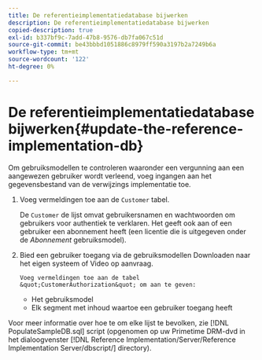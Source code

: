 ```yaml
---
title: De referentieimplementatiedatabase bijwerken
description: De referentieimplementatiedatabase bijwerken
copied-description: true
exl-id: b337bf9c-7add-47b8-9576-db7fa067c51d
source-git-commit: be43bbbd1051886c8979ff590a3197b2a7249b6a
workflow-type: tm+mt
source-wordcount: '122'
ht-degree: 0%

---
```


# De referentieimplementatiedatabase bijwerken{#update-the-reference-implementation-db}

Om gebruiksmodellen te controleren waaronder een vergunning aan een aangewezen gebruiker wordt verleend, voeg ingangen aan het gegevensbestand van de verwijzings implementatie toe.

1. Voeg vermeldingen toe aan de `Customer` tabel.

   De `Customer` de lijst omvat gebruikersnamen en wachtwoorden om gebruikers voor authentiek te verklaren. Het geeft ook aan of een gebruiker een abonnement heeft (een licentie die is uitgegeven onder de *Abonnement* gebruiksmodel).

1. Bied een gebruiker toegang via de gebruiksmodellen Downloaden naar het eigen systeem of Video op aanvraag.

       Voeg vermeldingen toe aan de tabel &quot;CustomerAuthorization&quot; om aan te geven:
   
   * Het gebruiksmodel
   * Elk segment met inhoud waartoe een gebruiker toegang heeft

Voor meer informatie over hoe te om elke lijst te bevolken, zie [!DNL PopulateSampleDB.sql] script (opgenomen op uw Primetime DRM-dvd in het dialoogvenster [!DNL Reference Implementation/Server/Reference Implementation Server/dbscript/] directory).
